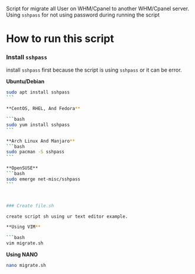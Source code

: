 Script for migrate all User on WHM/Cpanel to another WHM/Cpanel server. Using `sshpass` for not using password during running the script

# How to run this script

### Install `sshpass`

install `sshpass` first because the script is using `sshpass` or it can be error.

**Ubuntu/Debian**

````bash
sudo apt install sshpass
```

**CentOS, RHEL, And Fedora**

```bash
sudo yum install sshpass
```

**Arch Linux And Manjaro**
```bash
sudo pacman -S sshpass
```

**OpenSUSE**
```bash
sudo emerge net-misc/sshpass
```



### Create file.sh

create script sh using ur text editor example.

**Using VIM**

```bash
vim migrate.sh

````

**Using NANO**

```bash
nano migrate.sh
```
